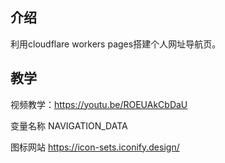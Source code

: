 ## 介绍
利用cloudflare workers pages搭建个人网址导航页。
## 教学
视频教学：https://youtu.be/ROEUAkCbDaU

变量名称
NAVIGATION_DATA

图标网站
https://icon-sets.iconify.design/
